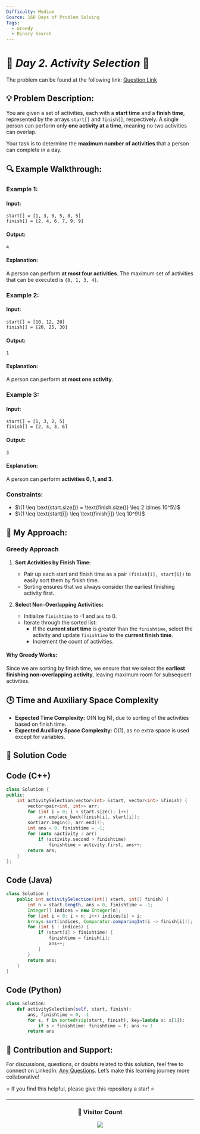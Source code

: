 ```yaml
---
Difficulty: Medium
Source: 160 Days of Problem Solving
Tags:
  - Greedy
  - Binary Search
---
```


# 🚀 _Day 2. Activity Selection_ 🧠

The problem can be found at the following link: [Question Link](https://www.geeksforgeeks.org/batch/gfg-160-problems/track/greedy-gfg-160/problem/activity-selection-1587115620)

## 💡 **Problem Description:**

You are given a set of activities, each with a **start time** and a **finish time**, represented by the arrays `start[]` and `finish[]`, respectively. A single person can perform only **one activity at a time**, meaning no two activities can overlap.

Your task is to determine the **maximum number of activities** that a person can complete in a day.

## 🔍 **Example Walkthrough:**

### **Example 1:**

#### **Input:**

```
start[] = [1, 3, 0, 5, 8, 5]
finish[] = [2, 4, 6, 7, 9, 9]
```

#### **Output:**

```
4
```

#### **Explanation:**

A person can perform **at most four activities**. The maximum set of activities that can be executed is `{0, 1, 3, 4}`.

### **Example 2:**

#### **Input:**

```
start[] = [10, 12, 20]
finish[] = [20, 25, 30]
```

#### **Output:**

```
1
```

#### **Explanation:**

A person can perform **at most one activity**.

### **Example 3:**

#### **Input:**

```
start[] = [1, 3, 2, 5]
finish[] = [2, 4, 3, 6]
```

#### **Output:**

```
3
```

#### **Explanation:**

A person can perform **activities 0, 1, and 3**.

### **Constraints:**

- $\(1 \leq \text{start.size()} = \text{finish.size()} \leq 2 \times 10^5\)$
- $\(1 \leq \text{start[i]} \leq \text{finish[i]} \leq 10^9\)$

## 🎯 **My Approach:**

### **Greedy Approach**

1. **Sort Activities by Finish Time:**

   - Pair up each start and finish time as a pair `(finish[i], start[i])` to easily sort them by finish time.
   - Sorting ensures that we always consider the earliest finishing activity first.

2. **Select Non-Overlapping Activities:**
   - Initialize `finishtime` to -1 and `ans` to 0.
   - Iterate through the sorted list:
     - If the **current start time** is greater than the `finishtime`, select the activity and update `finishtime` to the **current finish time**.
     - Increment the count of activities.

#### **Why Greedy Works:**

Since we are sorting by finish time, we ensure that we select the **earliest finishing non-overlapping activity**, leaving maximum room for subsequent activities.

## 🕒 **Time and Auxiliary Space Complexity**

- **Expected Time Complexity:** O(N log N), due to sorting of the activities based on finish time.
- **Expected Auxiliary Space Complexity:** O(1), as no extra space is used except for variables.

## 📝 **Solution Code**

## **Code (C++)**

```cpp
class Solution {
public:
    int activitySelection(vector<int> &start, vector<int> &finish) {
        vector<pair<int, int>> arr;
        for (int i = 0; i < start.size(); i++)
            arr.emplace_back(finish[i], start[i]);
        sort(arr.begin(), arr.end());
        int ans = 0, finishtime = -1;
        for (auto &activity : arr)
            if (activity.second > finishtime)
                finishtime = activity.first, ans++;
        return ans;
    }
};
```

## **Code (Java)**

```java
class Solution {
    public int activitySelection(int[] start, int[] finish) {
        int n = start.length, ans = 0, finishtime = -1;
        Integer[] indices = new Integer[n];
        for (int i = 0; i < n; i++) indices[i] = i;
        Arrays.sort(indices, Comparator.comparingInt(i -> finish[i]));
        for (int i : indices) {
            if (start[i] > finishtime) {
                finishtime = finish[i];
                ans++;
            }
        }
        return ans;
    }
}
```

## **Code (Python)**

```python
class Solution:
    def activitySelection(self, start, finish):
        ans, finishtime = 0, -1
        for s, f in sorted(zip(start, finish), key=lambda x: x[1]):
            if s > finishtime: finishtime = f; ans += 1
        return ans
```

## 🎯 **Contribution and Support:**

For discussions, questions, or doubts related to this solution, feel free to connect on LinkedIn: [Any Questions](https://www.linkedin.com/in/patel-hetkumar-sandipbhai-8b110525a/). Let’s make this learning journey more collaborative!

⭐ If you find this helpful, please give this repository a star! ⭐

---

<div align="center">
  <h3><b>📍 Visitor Count</b></h3>
</div>

<p align="center">
  <img src="https://visitor-badge.laobi.icu/badge?page_id=Hunterdii.GeeksforGeeks-POTD" />
</p>
